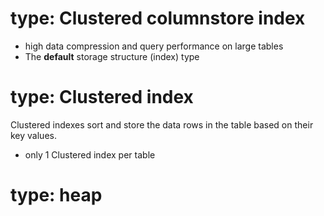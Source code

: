 
# type: Clustered columnstore index
- high data compression and query performance on large tables
- The **default** storage structure (index) type
# type: Clustered index
Clustered indexes sort and store the data rows in the table based on their key values.
- only 1 Clustered index per table
# type: heap
